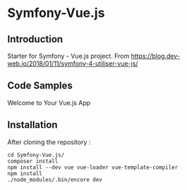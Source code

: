 # Symfony-Vue.js

## Introduction

Starter for Symfony - Vue.js project. From https://blog.dev-web.io/2018/01/11/symfony-4-utiliser-vue-js/

## Code Samples

Welcome to Your Vue.js App

## Installation


  After cloning the repository :

    cd Symfony-Vue.js/
    composer install
    npm install --dev vue vue-loader vue-template-compiler
    npm install
    ./node_modules/.bin/encore dev
